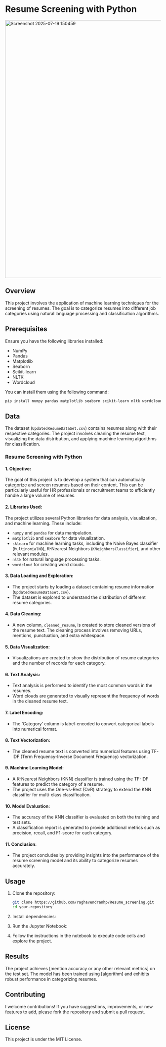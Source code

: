 # Resume Screening with Python
<img width="1399" height="832" alt="Screenshot 2025-07-19 150459" src="https://github.com/user-attachments/assets/af1c4cf4-259f-4a18-bc97-822cf50e41aa" />


## Overview
This project involves the application of machine learning techniques for the screening of resumes. The goal is to categorize resumes into different job categories using natural language processing and classification algorithms.

## Prerequisites
Ensure you have the following libraries installed:
- NumPy
- Pandas
- Matplotlib
- Seaborn
- Scikit-learn
- NLTK
- Wordcloud

You can install them using the following command:
```bash
pip install numpy pandas matplotlib seaborn scikit-learn nltk wordcloud
```

## Data
The dataset (`UpdatedResumeDataSet.csv`) contains resumes along with their respective categories. The project involves cleaning the resume text, visualizing the data distribution, and applying machine learning algorithms for classification.


### Resume Screening with Python

#### 1. **Objective:**
   The goal of this project is to develop a system that can automatically categorize and screen resumes based on their content. This can be particularly useful for HR professionals or recruitment teams to efficiently handle a large volume of resumes.

#### 2. **Libraries Used:**
   The project utilizes several Python libraries for data analysis, visualization, and machine learning. These include:
   - `numpy` and `pandas` for data manipulation.
   - `matplotlib` and `seaborn` for data visualization.
   - `sklearn` for machine learning tasks, including the Naive Bayes classifier (`MultinomialNB`), K-Nearest Neighbors (`KNeighborsClassifier`), and other relevant modules.
   - `nltk` for natural language processing tasks.
   - `wordcloud` for creating word clouds.

#### 3. **Data Loading and Exploration:**
   - The project starts by loading a dataset containing resume information (`UpdatedResumeDataSet.csv`).
   - The dataset is explored to understand the distribution of different resume categories.

#### 4. **Data Cleaning:**
   - A new column, `cleaned_resume`, is created to store cleaned versions of the resume text. The cleaning process involves removing URLs, mentions, punctuation, and extra whitespace.

#### 5. **Data Visualization:**
   - Visualizations are created to show the distribution of resume categories and the number of records for each category.

#### 6. **Text Analysis:**
   - Text analysis is performed to identify the most common words in the resumes.
   - Word clouds are generated to visually represent the frequency of words in the cleaned resume text.

#### 7. **Label Encoding:**
   - The 'Category' column is label-encoded to convert categorical labels into numerical format.

#### 8. **Text Vectorization:**
   - The cleaned resume text is converted into numerical features using TF-IDF (Term Frequency-Inverse Document Frequency) vectorization.

#### 9. **Machine Learning Model:**
   - A K-Nearest Neighbors (KNN) classifier is trained using the TF-IDF features to predict the category of a resume.
   - The project uses the One-vs-Rest (OvR) strategy to extend the KNN classifier for multi-class classification.

#### 10. **Model Evaluation:**
   - The accuracy of the KNN classifier is evaluated on both the training and test sets.
   - A classification report is generated to provide additional metrics such as precision, recall, and F1-score for each category.

#### 11. **Conclusion:**
   - The project concludes by providing insights into the performance of the resume screening model and its ability to categorize resumes accurately.



## Usage
1. Clone the repository:
   ```bash
   git clone https://github.com/raghavendranhp/Resume_screening.git
   cd your-repository
   ```

2. Install dependencies:
3. Run the Jupyter Notebook:
4. Follow the instructions in the notebook to execute code cells and explore the project.

## Results
The project achieves [mention accuracy or any other relevant metrics] on the test set. The model has been trained using [algorithm] and exhibits robust performance in categorizing resumes.

## Contributing
I welcome contributions! If you have suggestions, improvements, or new features to add, please fork the repository and submit a pull request.

## License
This project is under the MIT License.




